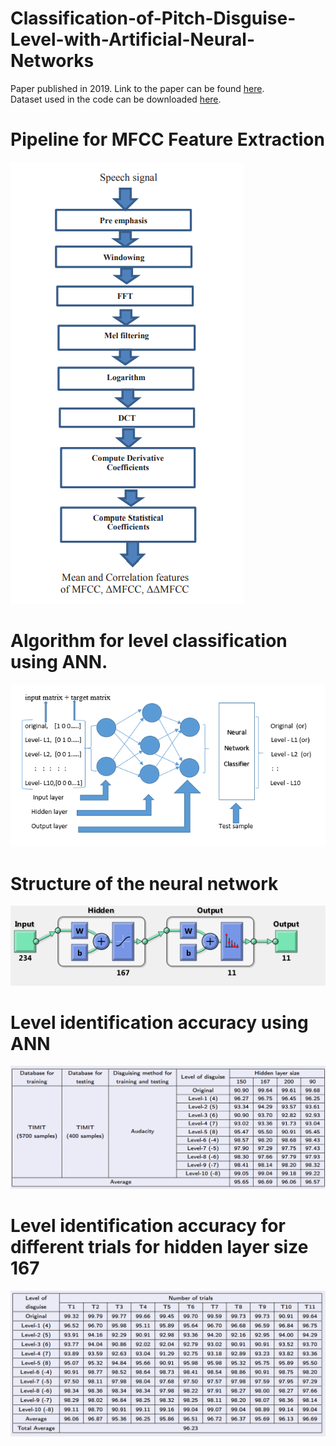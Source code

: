 # Classification-of-Pitch-Disguise-Level-with-Artificial-Neural-Networks
Paper published in 2019. Link to the paper can be found <a href="https://ieeexplore.ieee.org/abstract/document/8697975">here</a>.</br>
Dataset used in the code can be downloaded <a href="https://www.kaggle.com/datasets/mfekadu/darpa-timit-acousticphonetic-continuous-speech/download?datasetVersionNumber=6">here</a>.



# Pipeline for MFCC Feature Extraction
<img src="https://github.com/indranarendra/Classification-of-Pitch-Disguise-Level-with-Artificial-Neural-Networks/blob/master/MFCC.png">

# Algorithm for level classification using ANN.
<img src="https://github.com/indranarendra/Classification-of-Pitch-Disguise-Level-with-Artificial-Neural-Networks/blob/master/nnalg.PNG">

# Structure of the neural network
<img src="https://github.com/indranarendra/Classification-of-Pitch-Disguise-Level-with-Artificial-Neural-Networks/blob/master/h167.PNG">

# Level identification accuracy using ANN
<img src="https://github.com/indranarendra/Classification-of-Pitch-Disguise-Level-with-Artificial-Neural-Networks/blob/master/results1.png">

# Level identification accuracy for different trials for hidden layer size 167
<img src="https://github.com/indranarendra/Classification-of-Pitch-Disguise-Level-with-Artificial-Neural-Networks/blob/master/results2.png">

